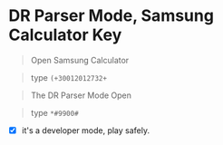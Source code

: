 # DR Parser Mode, Samsung Calculator Key

> Open Samsung Calculator 

> type `(+30012012732+`

> The DR Parser Mode Open 

> type `*#9900#`

- [x] it's a developer mode, play safely.
